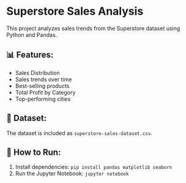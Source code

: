 # Superstore Sales Analysis
This project analyzes sales trends from the Superstore dataset using Python and Pandas.

## 📊 Features:
- Sales Distribution
- Sales trends over time
- Best-selling products
- Total Profit by Category
- Top-performing cities

## 📁 Dataset:
The dataset is included as `superstore-sales-dataset.csv`.

## 🚀 How to Run:
1. Install dependencies: `pip install pandas matplotlib seaborn`
2. Run the Jupyter Notebook: `jupyter notebook`
